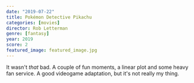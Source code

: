 ```yaml
---
date: "2019-07-22"
title: Pokémon Detective Pikachu
categories: [movies]
director: Rob Letterman
genre: [fantasy]
year: 2019
score: 2
featured_image: featured_image.jpg
---
```


It wasn't _that_ bad. A couple of fun moments, a linear plot and some heavy fan service. A good videogame adaptation, but it's not really my thing.
